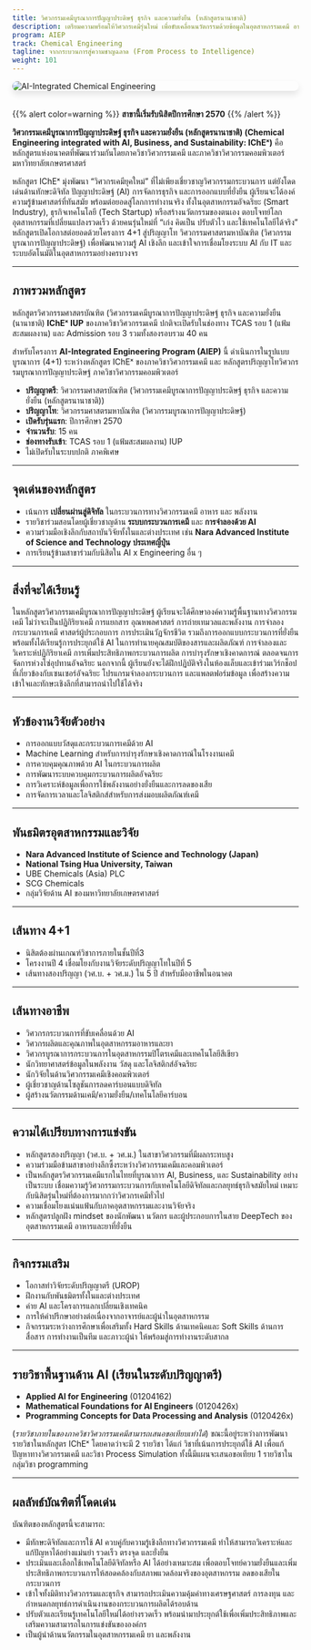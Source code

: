 ```yaml
---
title: วิศวกรรมเคมีบูรณาการปัญญาประดิษฐ์ ธุรกิจ และความยั่งยืน (หลักสูตรนานาชาติ) 
description: เตรียมความพร้อมให้วิศวกรเคมีรุ่นใหม่ เพื่อขับเคลื่อนนวัตกรรมด้วยข้อมูลในอุตสาหกรรมเคมี อาหาร ยา และพลังงาน 
program: AIEP
track: Chemical Engineering
tagline: จากกระบวนการสู่ความชาญฉลาด (From Process to Intelligence)
weight: 101
---
```


<img src="/img/banners/chemical-hero-new.png"
     alt="AI-Integrated Chemical Engineering"
     style="max-width: 100%; height: auto; margin: 0 0 2rem 0; border-radius: 1rem; box-shadow: 0 6px 12px rgba(0,0,0,0.1); display: block;" />

{{% alert color=warning %}}
**สาขานี้เริ่มรับนิสิตปีการศึกษา 2570**
{{% /alert %}}

**วิศวกรรมเคมีบูรณาการปัญญาประดิษฐ์ ธุรกิจ และความยั่งยืน (หลักสูตรนานาชาติ) (Chemical Engineering integrated with AI, Business, and Sustainability: IChEˣ)** คือหลักสูตรแห่งอนาคตที่พัฒนาร่วมกันโดยภาควิชาวิศวกรรมเคมี และภาควิชาวิศวกรรมคอมพิวเตอร์ มหาวิทยาลัยเกษตรศาสตร์

หลักสูตร IChEˣ มุ่งพัฒนา “วิศวกรเคมียุคใหม่” ที่ไม่เพียงเชี่ยวชาญวิศวกรรมกระบวนการ แต่ยังโดดเด่นด้านทักษะดิจิทัล ปัญญาประดิษฐ์ (AI) การจัดการธุรกิจ และการออกแบบที่ยั่งยืน ผู้เรียนจะได้องค์ความรู้ข้ามศาสตร์ที่ทันสมัย พร้อมต่อยอดสู่โลกการทำงานจริง ทั้งในอุตสาหกรรมอัจฉริยะ (Smart Industry), ธุรกิจเทคโนโลยี (Tech Startup) หรือสร้างนวัตกรรมของตนเอง ตอบโจทย์โลกอุตสาหกรรมที่เปลี่ยนแปลงรวดเร็ว ด้วยคนรุ่นใหม่ที่ “เก่ง คิดเป็น ปรับตัวไว และใช้เทคโนโลยีได้จริง” หลักสูตรเปิดโอกาสต่อยอดด้วยโครงการ 4+1 สู่ปริญญาโท วิศวกรรมศาสตรมหาบัณฑิต (วิศวกรรมบูรณาการปัญญาประดิษฐ์) เพื่อพัฒนาความรู้ AI เชิงลึก และเข้าใจการเชื่อมโยงระบบ AI กับ IT และระบบอัตโนมัติในอุตสาหกรรมอย่างครบวงจร
  
---

##  ภาพรวมหลักสูตร

หลักสูตรวิศวกรรมศาสตรบัณฑิต (วิศวกรรมเคมีบูรณาการปัญญาประดิษฐ์ ธุรกิจ และความยั่งยืน (นานาชาติ) **IChEˣ IUP**  ของภาควิชาวิศวกรรมเคมี ปกติจะเปิดรับในช่องทาง TCAS รอบ 1 (แฟ้มสะสมผลงาน) และ Admission รอบ 3 รวมทั้งสองรอบรวม 40 คน

สำหรับโครงการ **AI-Integrated Engineering Program (AIEP)** นี้ ดำเนินการในรูปแบบบูรณาการ (4+1) ระหว่างหลักสูตร IChEˣ  ของภาควิชาวิศวกรรมเคมี และ หลักสูตรปริญญาโทวิศวกรรมบูรณาการปัญญาประดิษฐ์ ภาควิชาวิศวกรรมคอมพิวเตอร์ 

-  **ปริญญาตรี**: วิศวกรรมศาสตรบัณฑิต (วิศวกรรมเคมีบูรณาการปัญญาประดิษฐ์ ธุรกิจ และความยั่งยืน (หลักสูตรนานาชาติ))  
-  **ปริญญาโท**: วิศวกรรมศาสตรมหาบัณฑิต (วิศวกรรมบูรณาการปัญญาประดิษฐ์)  
-  **เปิดรับรุ่นแรก**: ปีการศึกษา 2570  
-  **จำนวนรับ**: 15 คน  
-  **ช่องทางรับเข้า**: TCAS รอบ 1 (แฟ้มสะสมผลงาน) IUP
-  ไม่เปิดรับในระบบปกติ ภาคพิเศษ

---

##  จุดเด่นของหลักสูตร

 
- เน้นการ **เปลี่ยนผ่านสู่ดิจิทัล** ในกระบวนการทางวิศวกรรมเคมี อาหาร และ พลังงาน 
- รายวิชาร่วมสอนโดยผู้เชี่ยวชาญด้าน **ระบบกระบวนการเคมี** และ **การจำลองด้วย AI**  
- ความร่วมมือเชิงลึกกับสถาบันวิจัยทั้งในและต่างประเทศ เช่น **Nara Advanced Institute of Science and Technology ประเทศญี่ปุ่น**
- การเรียนรู้ข้ามสาขาร่วมกับนิสิตใน AI x Engineering อื่น ๆ

---

##  สิ่งที่จะได้เรียนรู้

ในหลักสูตรวิศวกรรมเคมีบูรณาการปัญญาประดิษฐ์ ผู้เรียนจะได้ศึกษาองค์ความรู้พื้นฐานทางวิศวกรรมเคมี ไม่ว่าจะเป็นปฏิกิริยาเคมี การแยกสาร อุณหพลศาสตร์ การถ่ายเทมวลและพลังงาน การจำลองกระบวนการเคมี ศาสตร์ผู้ประกอบการ การประเมินวัฏจักรชีวิต รวมถึงการออกแบบกระบวนการที่ยั่งยืน พร้อมทั้งได้เรียนรู้การประยุกต์ใช้ AI ในการทำนายคุณสมบัติของสารและผลิตภัณฑ์ การจำลองและวิเคราะห์ปฏิกิริยาเคมี การเพิ่มประสิทธิภาพกระบวนการผลิต การบำรุงรักษาเชิงคาดการณ์ ตลอดจนการจัดการห่วงโซ่อุปทานอัจฉริยะ นอกจากนี้ ผู้เรียนยังจะได้ฝึกปฏิบัติจริงในห้องแล็บและเข้าร่วมเวิร์กช็อปที่เกี่ยวข้องกับเซนเซอร์อัจฉริยะ โปรแกรมจำลองกระบวนการ และแพลตฟอร์มข้อมูล เพื่อสร้างความเข้าใจและทักษะเชิงลึกที่สามารถนำไปใช้ได้จริง

---

##  หัวข้องานวิจัยตัวอย่าง

- การออกแบบวัสดุและกระบวนการเคมีด้วย AI  
- Machine Learning สำหรับการบำรุงรักษาเชิงคาดการณ์ในโรงงานเคมี  
- การควบคุมคุณภาพด้วย AI ในกระบวนการผลิต   
- การพัฒนาระบบควบคุมกระบวนการผลิตอัจฉริยะ
- การวิเคราะห์ข้อมูลเพื่อการใช้พลังงานอย่างยั่งยืนและการลดของเสีย  
- การจัดการเวลาและโลจิสติกส์สำหรับการส่งมอบผลิตภัณฑ์เคมี

---

##  พันธมิตรอุตสาหกรรมและวิจัย

- **Nara Advanced Institute of Science and Technology (Japan)**  
- **National Tsing Hua University, Taiwan**
- UBE Chemicals (Asia) PLC
- SCG Chemicals  
- กลุ่มวิจัยด้าน AI ของมหาวิทยาลัยเกษตรศาสตร์

---

##  เส้นทาง 4+1

- นิสิตต้องผ่านเกณฑ์วิชาการภายในชั้นปีที่3
- โครงงานปี 4 เชื่อมโยงกับงานวิจัยระดับปริญญาโทในปีที่ 5  
- เส้นทางสองปริญญา (วศ.บ. + วศ.ม.) ใน 5 ปี สำหรับมืออาชีพในอนาคต

---

##  เส้นทางอาชีพ

- วิศวกรกระบวนการที่ขับเคลื่อนด้วย AI  
- วิศวกรผลิตและคุณภาพในอุตสาหกรรมอาหารและยา  
- วิศวกรบูรณาการกระบวนการในอุตสาหกรรมปิโตรเคมีและเทคโนโลยีสีเขียว  
- นักวิทยาศาสตร์ข้อมูลในพลังงาน วัสดุ และโลจิสติกส์อัจฉริยะ  
- นักวิจัยในด้านวิศวกรรมเคมีเชิงคอมพิวเตอร์
- ผู้เชี่ยวชาญด้านโซลูชันการลดคาร์บอนแบบดิจิทัล
- ผู้สร้างนวัตกรรมด้านเคมี/ความยั่งยืน/เทคโนโลยีคาร์บอน

---

##  ความได้เปรียบทางการแข่งขัน

- หลักสูตรสองปริญญา (วศ.บ. + วศ.ม.) ในสาขาวิศวกรรมที่มีผลกระทบสูง  
- ความร่วมมือข้ามสาขาอย่างลึกซึ้งระหว่างวิศวกรรมเคมีและคอมพิวเตอร์
- เป็นหลักสูตรวิศวกรรมเคมีแรกในไทยที่บูรณาการ AI, Business, และ Sustainability อย่างเป็นระบบ เชื่อมความรู้วิศวกรรมกระบวนการกับเทคโนโลยีดิจิทัลและกลยุทธ์ธุรกิจสมัยใหม่ เหมาะกับนิสิตรุ่นใหม่ที่ต้องการมากกว่าวิศวกรเคมีทั่วไป 
- ความเชื่อมโยงแน่นแฟ้นกับภาคอุตสาหกรรมและงานวิจัยจริง  
- หลักสูตรปลูกฝัง mindset ของนักพัฒนา นวัตกร และผู้ประกอบการในสาย DeepTech ของอุตสาหกรรมเคมี อาหารและยาที่ยั่งยืน

---

##  กิจกรรมเสริม

- โอกาสทำวิจัยระดับปริญญาตรี (UROP)  
- ฝึกงานกับพันธมิตรทั้งในและต่างประเทศ  
- ค่าย AI และโครงการแลกเปลี่ยนเชิงเทคนิค  
- การให้คำปรึกษาอย่างต่อเนื่องจากอาจารย์และผู้นำในอุตสาหกรรม
- กิจกรรมระหว่างการศึกษาเพื่อเสริมทั้ง Hard Skills ด้านเทคนิคและ Soft Skills ด้านการสื่อสาร การทำงานเป็นทีม และภาวะผู้นำ ให้พร้อมสู่การทำงานระดับสากล

---

##  รายวิชาพื้นฐานด้าน AI (เรียนในระดับปริญญาตรี)

- **Applied AI for Engineering** (01204162)  
- **Mathematical Foundations for AI Engineers** (0120426x)  
- **Programming Concepts for Data Processing and Analysis** (0120426x)

(*รายวิชาภายในของภาควิชาวิศวกรรมเคมีสามารถเสนอขอเทียบเท่าได้*)
ขณะนี้อยู่ระหว่างการพัฒนารายวิชาในหลักสูตร IChEˣ โดยคาดว่าจะมี 2 รายวิชา ได้แก่ วิชาที่เน้นการประยุกต์ใช้ AI เพื่อแก้ปัญหาทางวิศวกรรมเคมี และวิชา Process Simulation ทั้งนี้มีแผนจะเสนอขอเทียบ 1 รายวิชาในกลุ่มวิชา programming 

---

##  ผลลัพธ์บัณฑิตที่โดดเด่น

บัณฑิตของหลักสูตรนี้จะสามารถ:

- มีทักษะดิจิทัลและการใช้ AI ควบคู่กับความรู้เชิงลึกทางวิศวกรรมเคมี ทำให้สามารถวิเคราะห์และแก้ปัญหาได้อย่างแม่นยำ รวดเร็ว ตรงจุด และยั่งยืน
- ประเมินและเลือกใช้เทคโนโลยีดิจิทัลหรือ AI ได้อย่างเหมาะสม เพื่อตอบโจทย์ความยั่งยืนและเพิ่มประสิทธิภาพกระบวนการให้สอดคล้องกับสภาพแวดล้อมจริงของอุตสาหกรรม ลดของเสียในกระบวนการ
- เข้าใจทั้งมิติทางวิศวกรรมและธุรกิจ สามารถประเมินความคุ้มค่าทางเศรษฐศาสตร์ การลงทุน และกำหนดกลยุทธ์การดำเนินงานของกระบวนการผลิตได้รอบด้าน
- ปรับตัวและเรียนรู้เทคโนโลยีใหม่ได้อย่างรวดเร็ว พร้อมนำมาประยุกต์ใช้เพื่อเพิ่มประสิทธิภาพและเสริมความสามารถในการแข่งขันขององค์กร
- เป็นผู้นำด้านนวัตกรรมในอุตสาหกรรมเคมี ยา และพลังงาน

